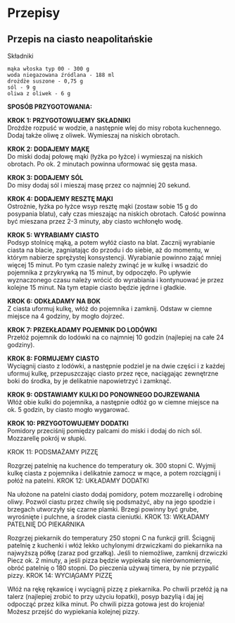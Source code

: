 # Przepisy

## Przepis na ciasto neapolitańskie

Składniki

    mąka włoska typ 00 - 300 g
    woda niegazowana źródlana - 188 ml
    drożdże suszone - 0,75 g
    sól - 9 g
    oliwa z oliwek - 6 g

**SPOSÓB PRZYGOTOWANIA:** <br/>

**KROK 1: PRZYGOTOWUJEMY SKŁADNIKI** <br/>
Drożdże rozpuść w wodzie, a następnie wlej do misy robota kuchennego. Dodaj także oliwę z oliwek. Wymieszaj na niskich obrotach. <br/> 

**KROK 2: DODAJEMY MĄKĘ** <br/>
Do miski dodaj połowę mąki (łyżka po łyżce) i wymieszaj na niskich obrotach. Po ok. 2 minutach powinna uformować się gęsta masa. <br/>

**KROK 3: DODAJEMY SÓL** <br/>
Do misy dodaj sól i mieszaj masę przez co najmniej 20 sekund. <br/>

**KROK 4: DODAJEMY RESZTĘ MĄKI** <br/>
Ostrożnie, łyżka po łyżce wsyp resztę mąki (zostaw sobie 15 g do posypania blatu), cały czas mieszając na niskich obrotach. Całość powinna być mieszana przez 2-3 minuty, aby ciasto wchłonęło wodę. <br/>

**KROK 5: WYRABIAMY CIASTO** <br/>
Podsyp stolnicę mąką, a potem wyłóż ciasto na blat. Zacznij wyrabianie ciasta na blacie, zagniatając do przodu i do siebie, aż do momentu, w którym nabierze sprężystej konsystencji. Wyrabianie powinno zająć mniej więcej 15 minut. Po tym czasie należy zwinąć je w kulkę i wsadzić do pojemnika z przykrywką na 15 minut, by odpoczęło. Po upływie wyznaczonego czasu należy wrócić do wyrabiania i kontynuować je przez kolejne 15 minut. Na tym etapie ciasto będzie jędrne i gładkie. <br/>

**KROK 6: ODKŁADAMY NA BOK** <br/>
Z ciasta uformuj kulkę, włóż do pojemnika i zamknij. Odstaw w ciemne miejsce na 4 godziny, by mogło dojrzeć. <br/> 

**KROK 7: PRZEKŁADAMY POJEMNIK DO LODÓWKI** <br/>
Przełóż pojemnik do lodówki na co najmniej 10 godzin (najlepiej na całe 24 godziny). <br/>

**KROK 8: FORMUJEMY CIASTO** <br/>
Wyciągnij ciasto z lodówki, a następnie podziel je na dwie części i z każdej uformuj kulkę, przepuszczając ciasto przez ręce, naciągając zewnętrzne boki do środka, by je delikatnie napowietrzyć i zamknąć. <br/>

**KROK 9: ODSTAWIAMY KULKI DO PONOWNEGO DOJRZEWANIA** <br/>
Włóż obie kulki do pojemnika, a następnie odłóż go w ciemne miejsce na ok. 5 godzin, by ciasto mogło wygarować. <br/>

**KROK 10: PRZYGOTOWUJEMY DODATKI** <br/>
Pomidory przeciśnij pomiędzy palcami do miski i dodaj do nich sól. Mozzarellę pokrój w słupki.<br/>

KROK 11: PODSMAŻAMY PIZZĘ

Rozgrzej patelnię na kuchence do temperatury ok. 300 stopni C. Wyjmij kulkę ciasta z pojemnika i delikatnie zamocz w mące, a potem rozciągnij i połóż na patelni.
KROK 12: UKŁADAMY DODATKI

Na ułożone na patelni ciasto dodaj pomidory, potem mozzarellę i odrobinę oliwy. Pozwól ciastu przez chwilę się podsmażyć, aby na jego spodzie i brzegach utworzyły się czarne plamki. Brzegi powinny być grube, wyrośnięte i pulchne, a  środek ciasta cieniutki.
KROK 13: WKŁADAMY PATELNIĘ DO PIEKARNIKA

Rozgrzej piekarnik do temperatury 250 stopni C na funkcji grill. Ściągnij patelnię z kuchenki i włóż lekko uchylonymi drzwiczkami do piekarnika na najwyższą półkę (zaraz pod grzałką). Jeśli to niemożliwe, zamknij drzwiczki Piecz ok. 2 minuty, a jeśli pizza będzie wypiekała się nierównomiernie, obróć patelnię o 180 stopni. Do pieczenia używaj timera, by nie przypalić pizzy.
KROK 14: WYCIĄGAMY PIZZĘ

Włóż na rękę rękawicę i wyciągnij pizzę z piekarnika. Po chwili przełóż ją na talerz (najlepiej zrobić to przy użyciu łopatki), posyp bazylią i daj jej odpocząć przez kilka minut. Po chwili pizza gotowa jest do krojenia! Możesz przejść do wypiekania kolejnej pizzy.
